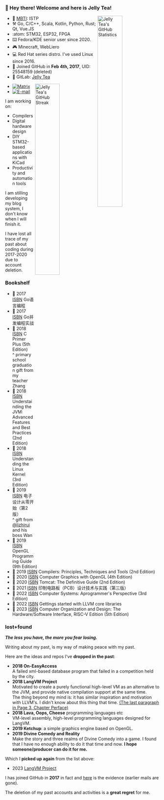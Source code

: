 ### :clap: Hey there! Welcome and here is Jelly Tea!

<a href="https://github-readme-stats.vercel.app/api?username=jellytea&show_icons=true" target="_blank">
    <img align="right" width="40%" alt="Jelly Tea's GitHub Statistics" src="https://github-readme-stats.vercel.app/api?username=jellytea&show_icons=true"/>
</a>

- :blue_heart: [MBTI](https://www.16personalities.com/istp-personality): ISTP
- :hammer_and_pick: Go, C/C++, Scala, Kotlin, Python, Rust; Qt, Vue.JS
- :atom: STM32, ESP32, FPGA
- :keyboard: Fedora/KDE senior user since 2020.
- :video_game: Minecraft, WebLiero
- :computer: Red Hat series distro. I've used Linux since 2016.
- :space_invader: Joined GitHub in **Feb 4th, 2017**, UID: 25548159 (deleted)
- :fox_face: GitLab: [Jelly Tea](https://gitlab.com/jellytea)

<a href="https://github-readme-streak-stats.herokuapp.com/?user=jellytea&theme=vue-dark&hide_border=true" target="_blank">
    <img align="right" width="40%" alt="Jelly Tea's GitHub Streak" src="https://github-readme-streak-stats.herokuapp.com/?user=jellytea&theme=vue-dark&hide_border=true"/>
</a>

- [![Matrix](https://img.shields.io/static/v1?label=Matrix&message=@jellytea:gitter.im&color=blue&style=flat-square)](https://matrix.to/#/@jellytea:gitter.im)
- [![E-mail](https://img.shields.io/static/v1?label=E-mail&message=sip2uuvcy@mozmail.com&color=blue&style=flat-square)](mailto:sip2uuvcy@mozmail.com)

I am working on:

- Compilers
- Digital hardware design
- DIY STM32-based applications with KiCad
- Productivity and automation tools

I am stilling developing my blog system, I don't know when I will finish it.

I have lost all trace of my past about coding during 2017-2020 due to account deletion.

### Bookshelf

- :open_book: 2017 [ISBN](https://isbnsearch.org/isbn/9787115290366) Go语言编程
- :open_book: 2017 [ISBN](https://isbnsearch.org/isbn/9787115452511) Go并发编程实战
- :open_book: 2018 [ISBN](https://isbnsearch.org/isbn/9787115130228) C Primer Plus (5th Edition)<br/>^ primary school graduation gift from my teacher Zhang
- :open_book: 2018 [ISBN](https://isbnsearch.org/isbn/9787111421900) Understainding the JVM: Advanced Features and Best Practices (2nd Edition)
- :open_book: 2018 [ISBN](https://isbnsearch.org/isbn/9787508353944) Understanding the Linux Kernel (3rd Edition)
- :open_book: 2019 [ISBN](https://isbnsearch.org/isbn/9787302231578) 电子设计从零开始（第2版）<br/>^ gift from [@lizhirui](https://github.com/lizhirui) and his boss Wan
- :open_book: 2019 [ISBN](https://isbnsearch.org/isbn/9787111575115) OpenGL Programming Guide (9th Edition)
- :open_book: 2019 [ISBN](https://isbnsearch.org/isbn/9787111251217) Compilers: Principles, Techniques and Tools (2nd Edition)
- :open_book: 2020 [ISBN](https://isbnsearch.org/isbn/9787121246142) Computer Graphics with OpenGL (4th Edition)
- :open_book: 2020 [ISBN](https://isbnsearch.org/isbn/9787508386980) Tomcat: The Definitive Guide (2nd Edition)
- :open_book: 2021 [ISBN](https://isbnsearch.org/isbn/9787121315589) 印制电路板（PCB）设计技术与实践（第三版）
- :open_book: 2022 [ISBN](https://isbnsearch.org/isbn/9787111544937) Computer Systems: Aprogrammer's Perspective (3rd Edition)
- :open_book: 2022 [ISBN](https://isbnsearch.org/isbn/9787111631972) Gettings started with LLVM core libraries
- :open_book: 2023 [ISBN](https://isbnsearch.org/isbn/9787111652144) Computer Organization and Design: The Hardware/Software Interface, RISC-V Edition (5th Edition)

### lost+found

***The less you have, the more you fear losing.***

Writing about my past, is my way of making peace with my past.

Here are the ideas and repos I've **dropped in the past**:

- **2018 On-EasyAccess**<br/>A failed xml-based database program that failed in a competition held by the city.
- **2018 LangVM Project**<br/>Motivated to create a purely functional high-level VM as an alternative to the JVM, and provide native compilation support at the same time.<br/>The thing beyond my mind is: it has similar inspiration and motivation with LLVM's. I didn't know about this thing that time. [(The last paragraph in Page 3, Chapter Perface)](https://isbnsearch.org/isbn/9781782166924)
- **2018 Lava, Oops, Cheese** programming languages etc<br/>VM-level assembly, high-level programming languages designed for LangVM.
- **2019 Ketchup**: a simple graphics engine based on OpenGL.
- **2019 Divine Comedy and Reality**<br/>Make the story and three realms of Divine Comedy into a game. I found that I have no enough ability to do it that time and now. **I hope someone/producer can do it for me.**

Which I **picked up again** from the list above:
- 2023 [LangVM Project](https://github.com/langvm)

I has joined GitHub in **2017** in fact and [here](https://github.com/jellytea/jellytea/blob/main/lost-and-found/mailbox.jpg) is the evidence (earlier mails are gone).

The deletion of my past accounts and activities is a **great regret** for me.
